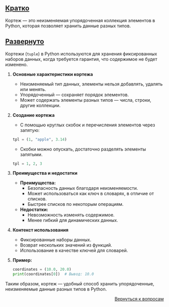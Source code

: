 ## <u>Кратко</u>

Кортеж — это неизменяемая упорядоченная коллекция элементов в Python, которая позволяет хранить данные разных типов.

## <u>Развернуто</u>

Кортежи (`tuple`) в Python используются для хранения фиксированных наборов данных, когда требуется гарантия, что
содержимое не будет изменено.

1. **Основные характеристики кортежа**
    - Неизменяемый тип данных, элементы нельзя добавлять, удалять или менять.
    - Упорядоченный — сохраняет порядок элементов.
    - Может содержать элементы разных типов — числа, строки, другие коллекции.

2. **Создание кортежа**
    - С помощью круглых скобок и перечисления элементов через запятую:
    ```python
    tpl = (1, "apple", 3.14)
    ```  
    - Скобки можно опускать, достаточно разделять элементы запятыми.
    ```python
    tpl = 1, 2, 3
    ```

3. **Преимущества и недостатки**
    - **Преимущества:**
        - Безопасность данных благодаря неизменяемости.
        - Может использоваться как ключ в словарях, в отличие от списков.
        - Быстрее списков по некоторым операциям.
    - **Недостатки:**
        - Невозможность изменять содержимое.
        - Менее гибкий для динамических данных.

4. **Контекст использования**
    - Фиксированные наборы данных.
    - Возврат нескольких значений из функций.
    - Использование в качестве ключей для словарей.

5. **Пример:**
    ```python
    coordinates = (10.0, 20.0)
    print(coordinates[0])  # Вывод: 10.0
    ```

Таким образом, кортеж — удобный способ хранить упорядоченные, неизменяемые данные разных типов в Python.

<div align="right">

[Вернуться к вопросам](../Вопросы.md)

</div>
